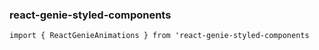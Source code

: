 ### react-genie-styled-components

`import { ReactGenieAnimations } from 'react-genie-styled-components`

